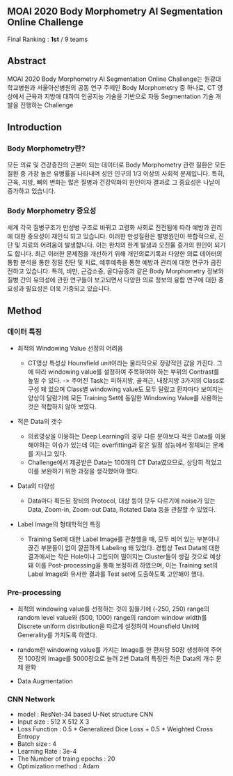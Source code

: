 ## MOAI 2020 Body Morphometry AI Segmentation Online Challenge

Final Ranking : **1st** / 9 teams



## Abstract

MOAI 2020 Body Morphometry AI Segmentation Online Challenge는 원광대학교병원과 서울아산병원의 공동 연구 주제인 Body Morphometry 중 하나로, CT 영상에서 근육과 지방에 대하여 인공지능 기술을 기반으로 자동 Segmentation 기술 개발을 진행하는 Challenge



## Introduction

### Body Morphometry란?

 모든 의료 및 건강증진의 근본이 되는 데이터로 Body Morphometry 관련 질환은 모든 질환 중 가장 높은 유병률을 나타내며 성인 인구의 1/3 이상의 사회적 문제입니다. 특히, 근육, 지방, 뼈의 변화는 많은 질병과 건강악화의 원인이자 결과로 그 중요성은 나날이 증가하고 있습니다.



### Body Morphometry 중요성

세계 각국 질병구조가 만성병 구조로 바뀌고 고령화 사회로 진전됨에 따라 예방과 관리에 대한 중요성이 재인식 되고 있습니다. 이러한 만성질환은 발병원인이 복합적으로, 진단 및 치료의 어려움이 발생합니다. 이는 완치의 한계 발생과 오진율 증가의 원인이 되기도 합니다. 최근 이러한 문제점을 개선하기 위해 개인의료기록과 다양한 의료 데이터의 통합 분석을 통한 정밀 진단 및 치료, 예후예측을 통한 예방과 관리에 대한 연구가 급진전하고 있습니다. 특히, 비만, 근감소증, 골다공증과 같은 Body Morphometry 정보와 질병 간의 유의성에 관한 연구들이 보고되면서 다양한 의료 정보의 융합 연구에 대한 중요성과 필요성은 더욱 가중되고 있습니다.



## Method

### 데이터 특징

- 최적의 Windowing Value 선정의 어려움 
  - CT영상 특성상 Hounsfield unit이라는 물리적으로 정량적인 값을 가진다. 그에 따라 windowing value를 설정하여 주목하여야 하는 부위의 Contrast를 높일 수 있다. -> 주어진 Task는 피하지방, 골격근, 내장지방 3가지의 Class로 구성 돼 있으며 Class별 windowing value도 모두 달랐고 환자마다 보여지는 양상이 달랐기에 모든 Training Set에 동일한 Windowing Value를 사용하는 것은 적합하지 않아 보였다.



- 적은 Data의 갯수
  - 의료영상을 이용하는 Deep Learning의 경우 다른 분야보다 적은 Data를 이용해야하는 이슈가 있는데 이는 overfitting과 같은 일정 성능에서 정체되는 문제를 지니고 있다.
  - Challenge에서 제공받은 Data는 100개의 CT Data였으므로, 상당히 적었고 이를 보완하기 위한 과정을 생각했어야 했다.



- Data의 다양성
  - Data마다 획든된 장비의 Protocol, 대상 등이 모두 다르기에 noise가 있는 Data, Zoom-in, Zoom-out Data, Rotated Data 등을 관찰할 수 있었다.



- Label Image의 형태학적인 특징
  - Training Set에 대한 Label Image를 관찰했을 때, 모두 비어 있는 부분이나 끊긴 부분들이 없이 깔끔하게 Labeling 돼 있었다. 경험상 Test Data에 대한 결과에서는 작은 Hole이나 고립되어 떨어지는 Cluster들이 생길 것으로 예상돼 이를 Post-processing을 통해 보정하려 하였으며, 이는 Training set의 Label Image와 유사한 결과를 Test set에 도출하도록 고안해야 했다.



### Pre-processing

- 최적의 windowing value를 선정하는 것이 힘들기에 (-250, 250) range의 random level value와 (500, 1000) range의 random window width를 Discrete uniform distribution을 따르게 설정하여 Hounsfield Unit에 Generality를 가지도록 하였다.
- random한 windowing value를 가지는 Image를 한 환자당 50장 생성하여 주어진 100장의 Image를 5000장으로 늘려 2번 Data의 특징인 적은 Data의 개수 문제 완화

- Data Augmentation



### CNN Network

- model : ResNet-34 based U-Net structure CNN
- Input size : 512 X 512 X 3
- Loss Function : 0.5 * Generalized Dice Loss + 0.5 * Weighted Cross Entropy
- Batch size : 4
- Learning Rate : 3e-4
- The Number of traing epochs : 20
- Optimization method : Adam 

